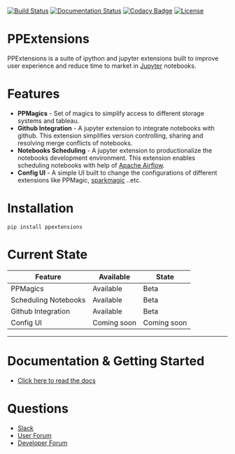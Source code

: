 [![Build Status](https://travis-ci.org/paypal/PPExtensions.svg?branch=master)](https://travis-ci.org/paypal/PPExtensions)
[![Documentation Status](https://readthedocs.org/projects/ppextensions/badge/?version=latest)](http://ppextensions.readthedocs.io/en/latest/?badge=latest)
[![Codacy Badge](https://api.codacy.com/project/badge/Grade/a3452d2e00d2458bb79c6ba5f36b5b7a)](https://www.codacy.com/project/Dee-Pac/PPExtensions/dashboard?utm_source=github.com&amp;utm_medium=referral&amp;utm_content=paypal/PPExtensions&amp;utm_campaign=Badge_Grade_Dashboard)
[![License](https://img.shields.io/badge/License-BSD%203--Clause-blue.svg)](https://opensource.org/licenses/BSD-3-Clause)

# PPExtensions

PPExtensions is a suite of ipython and jupyter extensions built to improve user experience and reduce time to market in [Jupyter](http://jupyter.org) notebooks.


# Features

- **PPMagics** - Set of magics to simplify access to different storage systems and tableau.
- **Github Integration** - A jupyter extension to integrate notebooks with github. This extension simplifies version controlling, sharing and resolving merge conflicts of notebooks.
- **Notebooks Scheduling** - A jupyter extension to productionalize the notebooks development environment. This extension enables scheduling notebooks with help of [Apache Airflow](https://airflow.apache.org/).
- **Config UI** - A simple UI built to change the configurations of different extensions like PPMagic, [sparkmagic](https://github.com/jupyter-incubator/sparkmagic) ..etc.


# Installation

    pip install ppextensions


# Current State

| Feature | Available | State |
|---------------------- | ------------- | -------------|
| PPMagics | Available | Beta |
| Scheduling Notebooks | Available | Beta |
| Github Integration | Available | Beta |
| Config UI | Coming soon | Coming soon |

--------------------------------------------------------------------------------------------------------------------

# Documentation & Getting Started

* [Click here to read the docs](http://ppextensions.readthedocs.io/)

# Questions

* [Slack](https://ppextensions.slack.com)
* [User Forum](https://groups.google.com/d/forum/ppextensions)
* [Developer Forum](https://groups.google.com/d/forum/ppextensions)

